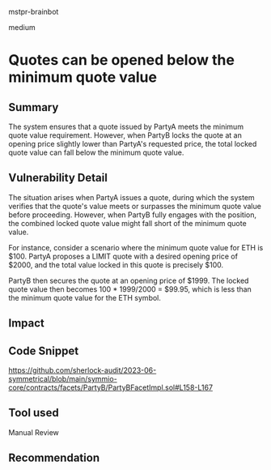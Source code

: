 mstpr-brainbot

medium

# Quotes can be opened below the minimum quote value

## Summary
The system ensures that a quote issued by PartyA meets the minimum quote value requirement. However, when PartyB locks the quote at an opening price slightly lower than PartyA's requested price, the total locked quote value can fall below the minimum quote value.
## Vulnerability Detail
The situation arises when PartyA issues a quote, during which the system verifies that the quote's value meets or surpasses the minimum quote value before proceeding. However, when PartyB fully engages with the position, the combined locked quote value might fall short of the minimum quote value.

For instance, consider a scenario where the minimum quote value for ETH is $100. PartyA proposes a LIMIT quote with a desired opening price of $2000, and the total value locked in this quote is precisely $100.

PartyB then secures the quote at an opening price of $1999. The locked quote value then becomes 100 * 1999/2000 = $99.95, which is less than the minimum quote value for the ETH symbol.
## Impact

## Code Snippet
https://github.com/sherlock-audit/2023-06-symmetrical/blob/main/symmio-core/contracts/facets/PartyB/PartyBFacetImpl.sol#L158-L167
## Tool used

Manual Review

## Recommendation
